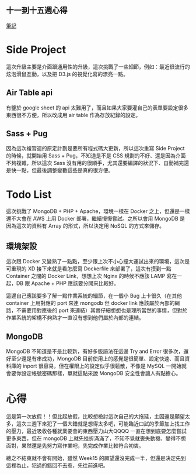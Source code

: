 ## 十一到十五週心得
[筆記](https://www.evernote.com/pub/winder3689/mtrnote)

# Side Project 
這次升級主要是介面跟通用性的升級，這次挑戰了一些細節，例如：最近很流行的炫泡滑鼠互動，以及把 D3.js 的視覺化寫的漂亮一點。

## Air Table api 
有鑒於 google sheet 的 api 太難用了，而且如果大家要灌自己的表單要設定很多東西很不方便，所以改成用 air table 作為存放紀錄的設定。

## Sass + Pug 
因為這次複習週的原定計劃是要所有程式碼大更新，所以這次重寫 Side Project 的時候，就開始用 Sass + Pug，不知道是不是 CSS 規劃的不好、還是因為介面不夠複雜，所以這次 Sass 沒有用的很順手，尤其還要編譯的狀況下、自動補完還是快一點，但最後調整變數這些是真的很方便。

# Todo List 
這次挑戰了 MongoDB + PHP + Apache，環境一樣在 Docker 之上，但還是一樣還不大會在 AWS 上用 Docker 部署，繼續慢慢嘗試。之所以會用 MongoDB 是因為這次的資料有 Array 的形式，所以決定用 NoSQL 的方式來儲存。

## 環境架設
這次跟 Docker 又變熟了一點點，至少跟上次不小心撞大運試出來的環境，這次是可重現的 XD 接下來就是看怎麼寫 Dockerfile 來部署了，這次有摸到一點 Container 之間的 Docker Link，想想上次 Nginx 的時候不應該 LAMP 寫在一起，DB 跟 Apache + PHP 應該要分開來比較好。

這邊自己應該要多了解一點作業系統的細節，在一個小 Bug 上卡很久（在其他 container 上用對應的 port 來連 mongodb 但 docker link 應該屬於內部的網路，不需要用對應後的 port 來連結）其實仔細想想也是理所當然的事情，但對於作業系統的架構不夠熟才一直沒有想到他們屬於內部的連結。

## MongoDB 
MongoDB 不知道是不是比較新，有好多版語法在這邊 Try and Error 很多次，還好至少還是有串成功，MongoDB 目前使用上的感覺是很簡單、設定快速、而且資料庫的 inport 很容易，但在權限上的設定似乎很鬆散，不像是 MySQL 一開始就會要你設定帳號密碼那樣，單就這點來說 MongoDB 安全性會讓人有點擔心。 

# 心得
這是第一次放假！！但比起放假，比較想檢討這次自己的大拖延，主因還是願望太多，這次三週下來犯了一個大錯就是想得太多吧，可能臨近口試的季節加上找工作的壓力，最近吸收各種就業要會的東西壓力山大QQQQ 一直在想到底要怎麼嘗試更多東西，但在 mongoDB 上就先挫折滿滿了，不知不覺就喪失動機、變得不想面對，果然還是先努力寫作業吧，先完成作業比較符合初衷。

總之不結束就不會有開始，雖然 Week15 的願望還沒完成一半，但還是決定先到這裡為止，犯過的錯回不去惹，先往前進吧。